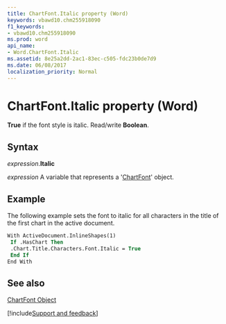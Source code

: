 ```yaml
---
title: ChartFont.Italic property (Word)
keywords: vbawd10.chm255918090
f1_keywords:
- vbawd10.chm255918090
ms.prod: word
api_name:
- Word.ChartFont.Italic
ms.assetid: 8e25a2dd-2ac1-83ec-c505-fdc23b0de7d9
ms.date: 06/08/2017
localization_priority: Normal
---
```



# ChartFont.Italic property (Word)

 **True** if the font style is italic. Read/write **Boolean**.


## Syntax

_expression_.**Italic**

_expression_ A variable that represents a '[ChartFont](Word.ChartFont.md)' object.


## Example

The following example sets the font to italic for all characters in the title of the first chart in the active document.


```vb
With ActiveDocument.InlineShapes(1) 
 If .HasChart Then 
 .Chart.Title.Characters.Font.Italic = True 
 End If 
End With
```


## See also


[ChartFont Object](Word.ChartFont.md)

[!include[Support and feedback](~/includes/feedback-boilerplate.md)]
